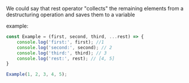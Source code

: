 We could say that rest operator "collects" the remaining elements from a destructuring operation and saves them to a variable

example:

```js
const Example = (first, second, third, ...rest) => {
    console.log('first:', first); //1
    console.log('second:', second); // 2
    console.log('third:', third); // 3
    console.log('rest:', rest); // [4, 5]
}

Example(1, 2, 3, 4, 5);
```

